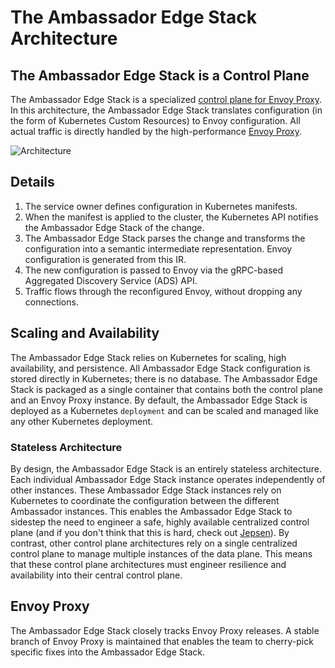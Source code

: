 # The Ambassador Edge Stack Architecture

## The Ambassador Edge Stack is a Control Plane

The Ambassador Edge Stack is a specialized [control plane for Envoy Proxy](https://blog.getambassador.io/the-importance-of-control-planes-with-service-meshes-and-front-proxies-665f90c80b3d). In this architecture, the Ambassador Edge Stack translates configuration (in the form of Kubernetes Custom Resources) to Envoy configuration. All actual traffic is directly handled by the high-performance [Envoy Proxy](https://www.envoyproxy.io).

![Architecture](../../../../../edge-stack/latest/images/ambassador-arch.png)

## Details

1. The service owner defines configuration in Kubernetes manifests.
2. When the manifest is applied to the cluster, the Kubernetes API notifies the Ambassador Edge Stack of the change.
3. The Ambassador Edge Stack parses the change and transforms the configuration into a semantic intermediate representation. Envoy configuration is generated from this IR.
4. The new configuration is passed to Envoy via the gRPC-based Aggregated Discovery Service (ADS) API.
5. Traffic flows through the reconfigured Envoy, without dropping any connections.

## Scaling and Availability

The Ambassador Edge Stack relies on Kubernetes for scaling, high availability, and persistence. All Ambassador Edge Stack configuration is stored directly in Kubernetes; there is no database. The Ambassador Edge Stack is packaged as a single container that contains both the control plane and an Envoy Proxy instance. By default, the Ambassador Edge Stack is deployed as a Kubernetes `deployment` and can be scaled and managed like any other Kubernetes deployment.

### Stateless Architecture

By design, the Ambassador Edge Stack is an entirely stateless architecture. Each individual Ambassador Edge Stack instance operates independently of other instances. These Ambassador Edge Stack instances rely on Kubernetes to coordinate the configuration between the different Ambassador instances. This enables the Ambassador Edge Stack to sidestep the need to engineer a safe, highly available centralized control plane (and if you don't think that this is hard, check out [Jepsen](https://jepsen.io)). By contrast, other control plane architectures rely on a single centralized control plane to manage multiple instances of the data plane. This means that these control plane architectures must engineer resilience and availability into their central control plane.

## Envoy Proxy

The Ambassador Edge Stack closely tracks Envoy Proxy releases. A stable branch of Envoy Proxy is maintained that enables the team to cherry-pick specific fixes into the Ambassador Edge Stack.

